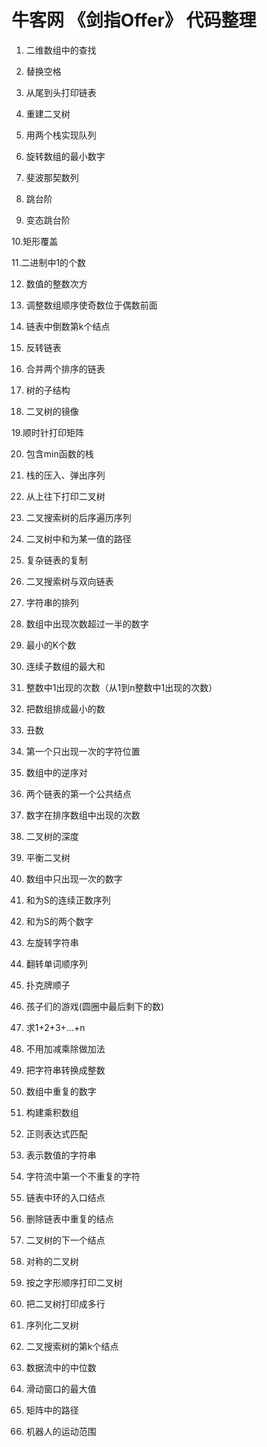# 牛客网 《剑指Offer》 代码整理



01. 二维数组中的查找

02. 替换空格

03. 从尾到头打印链表

04. 重建二叉树

05. 用两个栈实现队列

06. 旋转数组的最小数字

07. 斐波那契数列

08. 跳台阶

9. 变态跳台阶

10.矩形覆盖

11.二进制中1的个数

12. 数值的整数次方

13. 调整数组顺序使奇数位于偶数前面

14. 链表中倒数第k个结点

15. 反转链表

16. 合并两个排序的链表

17. 树的子结构

18. 二叉树的镜像

19.顺时针打印矩阵

20. 包含min函数的栈

21. 栈的压入、弹出序列

22. 从上往下打印二叉树

22. 二叉搜索树的后序遍历序列

23. 二叉树中和为某一值的路径

24. 复杂链表的复制

25. 二叉搜索树与双向链表

26. 字符串的排列

27. 数组中出现次数超过一半的数字

28. 最小的K个数

29. 连续子数组的最大和

30. 整数中1出现的次数（从1到n整数中1出现的次数）

31. 把数组排成最小的数

32. 丑数

33. 第一个只出现一次的字符位置

34. 数组中的逆序对

35. 两个链表的第一个公共结点

36. 数字在排序数组中出现的次数

37. 二叉树的深度

38. 平衡二叉树

39. 数组中只出现一次的数字

40. 和为S的连续正数序列

41. 和为S的两个数字

42. 左旋转字符串

43. 翻转单词顺序列

44. 扑克牌顺子

45. 孩子们的游戏(圆圈中最后剩下的数)

46. 求1+2+3+...+n

47. 不用加减乘除做加法

48. 把字符串转换成整数

49. 数组中重复的数字

50. 构建乘积数组

51. 正则表达式匹配

52. 表示数值的字符串

53. 字符流中第一个不重复的字符

54. 链表中环的入口结点

55. 删除链表中重复的结点

56. 二叉树的下一个结点

57. 对称的二叉树

58. 按之字形顺序打印二叉树

59. 把二叉树打印成多行

60. 序列化二叉树

61. 二叉搜索树的第k个结点

62. 数据流中的中位数

63. 滑动窗口的最大值

64. 矩阵中的路径

65. 机器人的运动范围
